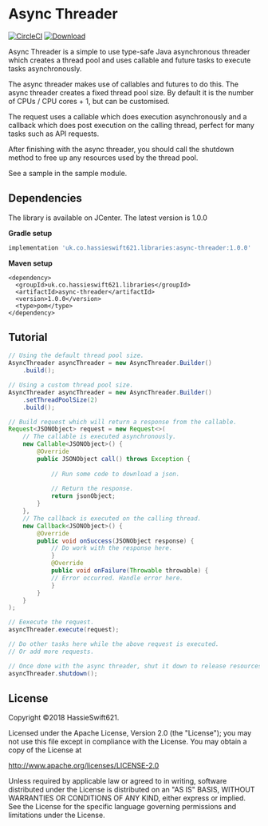 Async Threader
==============
[![CircleCI](https://circleci.com/gh/hassieswift621/async-threader.svg?style=svg)](https://circleci.com/gh/hassieswift621/async-threader) [ ![Download](https://api.bintray.com/packages/hassieswift621/maven/async-threader/images/download.svg) ](https://bintray.com/hassieswift621/maven/async-threader/_latestVersion)

Async Threader is a simple to use type-safe Java asynchronous threader which creates a thread pool and uses callable and future tasks to execute tasks asynchronously.

The async threader makes use of callables and futures to do this.
The async threader creates a fixed thread pool size. By default it is the number of CPUs / CPU cores + 1, but can be customised.

The request uses a callable which does execution asynchronously and a callback which does post execution on the calling thread, perfect for many tasks such as API requests.

After finishing with the async threader, you should call the shutdown method to free up any resources used by the thread pool.

See a sample in the sample module.

Dependencies
------------
The library is available on JCenter. The latest version is 1.0.0

**Gradle setup**
```gradle
implementation 'uk.co.hassieswift621.libraries:async-threader:1.0.0'
```

**Maven setup**
```maven
<dependency>
  <groupId>uk.co.hassieswift621.libraries</groupId>
  <artifactId>async-threader</artifactId>
  <version>1.0.0</version>
  <type>pom</type>
</dependency>
```

Tutorial
--------
```java
// Using the default thread pool size.
AsyncThreader asyncThreader = new AsyncThreader.Builder()
    .build();

// Using a custom thread pool size.
AsyncThreader asyncThreader = new AsyncThreader.Builder()
    .setThreadPoolSize(2)
    .build();

// Build request which will return a response from the callable.
Request<JSONObject> request = new Request<>(
    // The callable is executed asynchronously.
    new Callable<JSONObject>() {
        @Override
        public JSONObject call() throws Exception {
                                        
            // Run some code to download a json.
                   
            // Return the response.                     
            return jsonObject;
        }
    },
    // The callback is executed on the calling thread.
    new Callback<JSONObject>() {
        @Override
        public void onSuccess(JSONObject response) {
            // Do work with the response here.
            }
            @Override
            public void onFailure(Throwable throwable) {
            // Error occurred. Handle error here.
            }
        }
    }
);

// Eexecute the request.
asyncThreader.execute(request);

// Do other tasks here while the above request is executed.
// Or add more requests.

// Once done with the async threader, shut it down to release resources.
asyncThreader.shutdown();

```


License
-------
Copyright ©2018 HassieSwift621.

Licensed under the Apache License, Version 2.0 (the "License"); you may not use this file except in compliance with the License. You may obtain a copy of the License at

http://www.apache.org/licenses/LICENSE-2.0

Unless required by applicable law or agreed to in writing, software distributed under the License is distributed on an "AS IS" BASIS, WITHOUT WARRANTIES OR CONDITIONS OF ANY KIND, either express or implied. See the License for the specific language governing permissions and limitations under the License.

